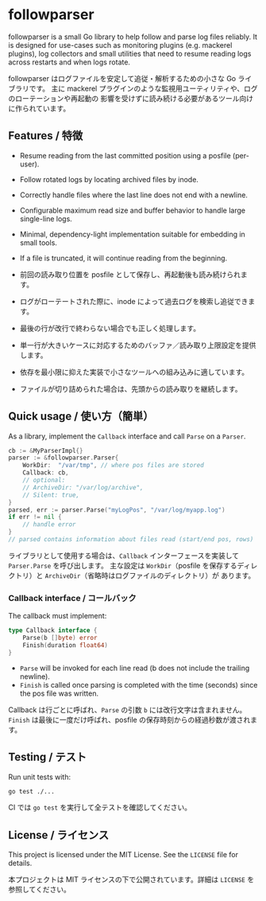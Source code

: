# followparser

followparser is a small Go library to help follow and parse log files reliably.
It is designed for use-cases such as monitoring plugins (e.g. mackerel plugins),
log collectors and small utilities that need to resume reading logs across restarts
and when logs rotate.

followparser はログファイルを安定して追従・解析するための小さな Go ライブラリです。
主に mackerel プラグインのような監視用ユーティリティや、ログのローテーションや再起動の
影響を受けずに読み続ける必要があるツール向けに作られています。

## Features / 特徴

- Resume reading from the last committed position using a posfile (per-user).
- Follow rotated logs by locating archived files by inode.
- Correctly handle files where the last line does not end with a newline.
- Configurable maximum read size and buffer behavior to handle large single-line logs.
- Minimal, dependency-light implementation suitable for embedding in small tools.
- If a file is truncated, it will continue reading from the beginning.

- 前回の読み取り位置を posfile として保存し、再起動後も読み続けられます。
- ログがローテートされた際に、inode によって過去ログを検索し追従できます。
- 最後の行が改行で終わらない場合でも正しく処理します。
- 単一行が大きいケースに対応するためのバッファ／読み取り上限設定を提供します。
- 依存を最小限に抑えた実装で小さなツールへの組み込みに適しています。
- ファイルが切り詰められた場合は、先頭からの読み取りを継続します。

## Quick usage / 使い方（簡単）

As a library, implement the `Callback` interface and call `Parse` on a `Parser`.

```go
cb := &MyParserImpl{}
parser := &followparser.Parser{
    WorkDir:  "/var/tmp", // where pos files are stored
    Callback: cb,
    // optional:
    // ArchiveDir: "/var/log/archive",
    // Silent: true,
}
parsed, err := parser.Parse("myLogPos", "/var/log/myapp.log")
if err != nil {
    // handle error
}
// parsed contains information about files read (start/end pos, rows)
```

ライブラリとして使用する場合は、`Callback` インターフェースを実装して `Parser.Parse` を呼び出します。
主な設定は `WorkDir`（posfile を保存するディレクトリ）と `ArchiveDir`（省略時はログファイルのディレクトリ）が
あります。

### Callback interface / コールバック

The callback must implement:

```go
type Callback interface {
    Parse(b []byte) error
    Finish(duration float64)
}
```

- `Parse` will be invoked for each line read (b does not include the trailing newline).
- `Finish` is called once parsing is completed with the time (seconds) since the pos file was written.

Callback は行ごとに呼ばれ、`Parse` の引数 `b` には改行文字は含まれません。
`Finish` は最後に一度だけ呼ばれ、posfile の保存時刻からの経過秒数が渡されます。

## Testing / テスト

Run unit tests with:

```bash
go test ./...
```

CI では `go test` を実行して全テストを確認してください。

## License / ライセンス

This project is licensed under the MIT License. See the `LICENSE` file for details.

本プロジェクトは MIT ライセンスの下で公開されています。詳細は `LICENSE` を参照してください。
